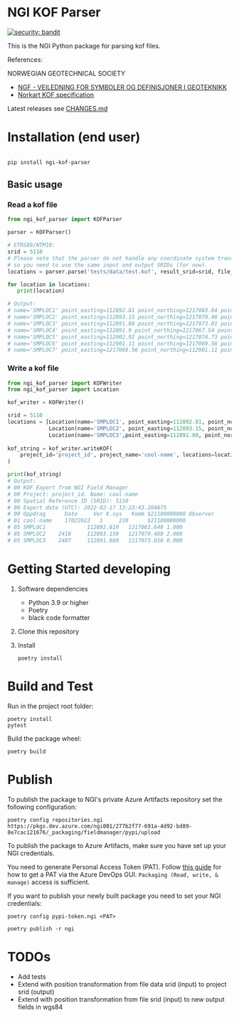 # NGI KOF Parser

[![security: bandit](https://img.shields.io/badge/security-bandit-yellow.svg)](https://github.com/PyCQA/bandit)

This is the NGI Python package for parsing kof files.

References:

NORWEGIAN GEOTECHNICAL SOCIETY
- [NGF - VEILEDNING FOR
SYMBOLER OG DEFINISJONER I GEOTEKNIKK](http://ngf.no/wp-content/uploads/2015/03/2_NGF-ny-melding-2-endelig-utgave-2011-12-04-med-topp-og-bunntekst-Alt-3.pdf)
- [Norkart KOF specification](http://www.anleggsdata.no/wp-content/uploads/2018/04/KOF-BESKRIVELSE-Oppdatert2005.pdf)

Latest releases see [CHANGES.md](CHANGES.md)

# Installation (end user) 

```bash

pip install ngi-kof-parser

```

## Basic usage

### Read a kof file
```python
from ngi_kof_parser import KOFParser

parser = KOFParser()

# ETRS89/NTM10:
srid = 5110
# Please note that the parser do not handle any coordinate system transformations,
# so you need to use the same input and output SRIDs (for now).
locations = parser.parse('tests/data/test.kof', result_srid=srid, file_srid=srid)

for location in locations:
   print(location)

# Output:
# name='SMPLOC1' point_easting=112892.81 point_northing=1217083.64 point_z=1.0 srid=5110 methods=[]
# name='SMPLOC2' point_easting=112893.15 point_northing=1217079.46 point_z=2.0 srid=5110 methods=['TOT']
# name='SMPLOC3' point_easting=112891.88 point_northing=1217073.01 point_z=0.0 srid=5110 methods=['CPT']
# name='SMPLOC4' point_easting=112891.9 point_northing=1217067.54 point_z=0.0 srid=5110 methods=['RP']
# name='SMPLOC5' point_easting=112902.92 point_northing=1217074.73 point_z=0.0 srid=5110 methods=['SA']
# name='SMPLOC6' point_easting=112901.11 point_northing=1217069.56 point_z=0.0 srid=5110 methods=['PZ']
# name='SMPLOC7' point_easting=1217069.56 point_northing=112901.11 point_z=0.0 srid=5110 methods=['PZ']

```

### Write a kof file

```python
from ngi_kof_parser import KOFWriter
from ngi_kof_parser import Location

kof_writer = KOFWriter()

srid = 5110
locations = [Location(name='SMPLOC1', point_easting=112892.81, point_northing=1217083.64, point_z=1.0),
             Location(name='SMPLOC2', point_easting=112893.15, point_northing=1217079.46, point_z=2.0, methods=['TOT']),
             Location(name='SMPLOC3',point_easting=112891.88, point_northing=1217073.01, point_z=0.0, methods=['CPT'])]
 
kof_string = kof_writer.writeKOF(
    project_id='project_id', project_name='cool-name', locations=locations, srid=srid
)

print(kof_string)
# Output:
# 00 KOF Export from NGI Field Manager
# 00 Project: project_id. Name: cool-name
# 00 Spatial Reference ID (SRID): 5110
# 00 Export date (UTC): 2022-02-17 13:23:43.204875
# 00 Oppdrag      Dato     Ver K.sys   Komm $21100000000 Observer    
# 01 cool-name    17022022   1     210      $21100000000             
# 05 SMPLOC1             112892.810   1217083.640 1.000                
# 05 SMPLOC2    2418     112893.150   1217079.460 2.000                
# 05 SMPLOC3    2407     112891.880   1217073.010 0.000                
```

# Getting Started developing

1. Software dependencies

   - Python 3.9 or higher
   - Poetry
   - black code formatter

2. Clone this repository

3. Install

   `poetry install`



# Build and Test

Run in the project root folder: 

    poetry install
    pytest 

Build the package wheel: 

    poetry build


# Publish

To publish the package to NGI's private Azure Artifacts repository set the following configuration: 

    poetry config repositories.ngi https://pkgs.dev.azure.com/ngi001/277b2f77-691a-4d92-bd89-8e7cac121676/_packaging/fieldmanager/pypi/upload

To publish the package to Azure Artifacts, make sure you have set up your NGI credentials.

You need to generate Personal Access Token (PAT). Follow
[this guide](https://docs.microsoft.com/en-us/azure/devops/organizations/accounts/use-personal-access-tokens-to-authenticate)
for how to get a PAT via the Azure DevOps GUI. `Packaging (Read, write, & manage)` access is sufficient.

If you want to publish your newly built package you need to set your NGI credentials: 

    poetry config pypi-token.ngi <PAT>

    poetry publish -r ngi

# TODOs

- Add tests
- Extend with position transformation from file data srid (input) to project srid (output)
- Extend with position transformation from file srid (input) to new output fields in wgs84 

